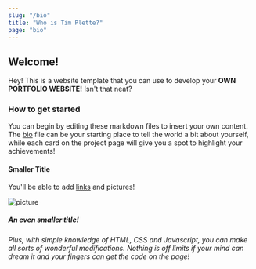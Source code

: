 ```yaml
---
slug: "/bio"
title: "Who is Tim Plette?"
page: "bio"
---
```


## Welcome!
Hey! This is a website template that you can use to develop your **OWN PORTFOLIO WEBSITE!** Isn't that neat? 

### How to get started
You can begin by editing these markdown files to insert your own content. The [bio](/bio) file can be your starting place to tell the world a bit about yourself, while each card on the project page will give you a spot to highlight your achievements!

#### Smaller Title
You'll be able to add [links](https://example.com) and pictures!


![picture](../logo.png)



##### An even smaller title!

*Plus, with simple knowledge of HTML, CSS and Javascript, you can make all sorts of wonderful modifications. Nothing is off limits if your mind can dream it and your fingers can get the code on the page!*




